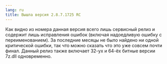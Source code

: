 ```yaml
---
lang: ru
title: Вышла версия 2.8.7.1725 RC
---
```

Как видно из номера данная версия всего лишь сервисный релиз и содержит лишь исправления ошибок (включая надоедливую ошибку с переименованием). За последние месяцы не было найдено ни одной критической ошибки, так что можно сказать что это уже совсем почти финал. Данный релиз также включает 32-ух и 64-ёх битные версии 7z.dll одновременно.
